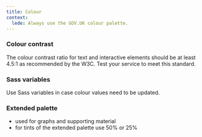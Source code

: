 ```yaml
---
title: Colour
context:
  lede: Always use the GOV.UK colour palette.
---
```


### Colour contrast

The colour contrast ratio for text and interactive elements should be at least 4.5:1 as recommended by the W3C.
Test your service to meet this standard.

### Sass variables

Use Sass variables in case colour values need to be updated.

### Extended palette

* used for graphs and supporting material
* for tints of the extended palette use 50% or 25%
